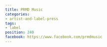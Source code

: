 ```yaml
---
title: PRMD Music
categories:
- artist-and-label-press
tags:
- label
position: 240
facebook: https://www.facebook.com/prmdmusic
---
```


